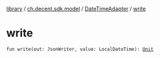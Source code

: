 [library](../../index.md) / [ch.decent.sdk.model](../index.md) / [DateTimeAdapter](index.md) / [write](./write.md)

# write

`fun write(out: JsonWriter, value: LocalDateTime): `[`Unit`](https://kotlinlang.org/api/latest/jvm/stdlib/kotlin/-unit/index.html)